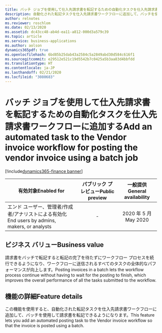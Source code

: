 ```yaml
---
title: バッチ ジョブを使用して仕入先請求書を転記するための自動化タスクを仕入先請求書ワークフローに追加する
description: 自動化された転記タスクを仕入先請求書ワークフローに追加して、バッチを使用して請求書を転記できるようになりました。
author: relnotes
ms.reviewer: roschlom
ms.date: 02/13/2020
ms.assetid: dc43cc48-ab4d-ea11-a812-000d3a579c39
ms.topic: article
ms.service: business-applications
ms.author: aolson
dynamics365pdf: true
ms.openlocfilehash: 6bd85b25dab43a2584c5a2849abd30d584c616f1
ms.sourcegitcommit: e29512e521c19d5542b7c0425a5b3aa83d4bbfdd
ms.translationtype: HT
ms.contentlocale: ja-JP
ms.lasthandoff: 02/21/2020
ms.locfileid: "3080683"
---
```

# <a name="add-an-automated-task-to-the-vendor-invoice-workflow-for-posting-the-vendor-invoice-using-a-batch-job"></a><span data-ttu-id="4c43a-103">バッチ ジョブを使用して仕入先請求書を転記するための自動化タスクを仕入先請求書ワークフローに追加する</span><span class="sxs-lookup"><span data-stu-id="4c43a-103">Add an automated task to the Vendor invoice workflow for posting the vendor invoice using a batch job</span></span>
[!include[dynamics365-finance banner](../includes/dynamics365-finance.md)]

| <span data-ttu-id="4c43a-104">有効対象</span><span class="sxs-lookup"><span data-stu-id="4c43a-104">Enabled for</span></span>    |  <span data-ttu-id="4c43a-105">パブリック プレビュー</span><span class="sxs-lookup"><span data-stu-id="4c43a-105">Public preview</span></span> | <span data-ttu-id="4c43a-106">一般提供</span><span class="sxs-lookup"><span data-stu-id="4c43a-106">General availability</span></span> | 
| ---------- | :----------: |:----------: |
|<span data-ttu-id="4c43a-107">エンド ユーザー、管理者/作成者/アナリストによる有効化</span><span class="sxs-lookup"><span data-stu-id="4c43a-107">End users by admins, makers, or analysts</span></span>|-| <span data-ttu-id="4c43a-108">2020 年 5 月</span><span class="sxs-lookup"><span data-stu-id="4c43a-108">May 2020</span></span>|


## <a name="business-value"></a><span data-ttu-id="4c43a-109">ビジネス バリュー</span><span class="sxs-lookup"><span data-stu-id="4c43a-109">Business value</span></span>
<!-- bv start -->
<span data-ttu-id="4c43a-110">請求書をバッチで転記すると転記の完了を待たずにワークフロー プロセスを続行できるようになり、ワークフローに送信されるすべてのタスクの全体的なパフォーマンスが向上します。</span><span class="sxs-lookup"><span data-stu-id="4c43a-110">Posting invoices in a batch lets the workflow process continue without having to wait for the posting to finish, which improves the overall performance of all the tasks submitted to the workflow.</span></span>
<!-- bv end -->



## <a name="feature-details"></a><span data-ttu-id="4c43a-111">機能の詳細</span><span class="sxs-lookup"><span data-stu-id="4c43a-111">Feature details</span></span>
<!--feature detail start -->
<span data-ttu-id="4c43a-112">この機能を使用すると、自動化された転記タスクを仕入先請求書ワークフローに追加して、バッチを使用して請求書を転記できるようになります。</span><span class="sxs-lookup"><span data-stu-id="4c43a-112">This feature lets you add an automated posting task to the Vendor invoice workflow so that the invoice is posted using a batch.</span></span> 
<!--feature detail end -->









